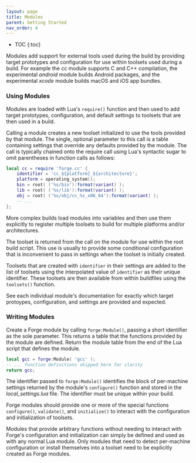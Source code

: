 ```yaml
---
layout: page
title: Modules
parent: Getting Started
nav_order: 4
---
```


- TOC
{:toc}

Modules add support for external tools used during the build by providing target prototypes and configuration for use within toolsets used during a build.  For example the *cc* module supports C and C++ compilation, the experimental *android* module builds Android packages, and the experimental *xcode* module builds macOS and iOS app bundles.

### Using Modules

Modules are loaded with Lua's `require()` function and then used to add target prototypes, configuration, and default settings to toolsets that are then used in a build.

Calling a module creates a new toolset initialized to use the tools provided by that module.  The single, optional parameter to this call is a table containing settings that override any defaults provided by the module.  The call is typically chained onto the require call using Lua's syntactic sugar to omit parentheses in function calls as follows:

~~~lua
local cc = require 'forge.cc' {
    identifier = 'cc_${platform}_${architecture}';
    platform = operating_system();
    bin = root( ('%s/bin'):format(variant) );
    lib = root( ('%s/lib'):format(variant) );
    obj = root( ('%s/obj/cc_%s_x86_64'):format(variant) );
    -- ...
};
~~~

More complex builds load modules into variables and then use them explicitly to register multiple toolsets to build for multiple platforms and/or architectures.

The toolset is returned from the call on the module for use within the root build script.  This use is usually to provide some conditional configuration that is inconvenient to pass in settings when the toolset is initially created.

Toolsets that are created with `identifier` in their settings are added to the list of toolsets using the interpolated value of `identifier` as their unique identifier.  These toolsets are then available from within buildfiles using the `toolsets()` function.

See each individual module's documentation for exactly which target protoypes, configuration, and settings are provided and expected.

### Writing Modules

Create a Forge module by calling `forge:Module()`, passing a short identifier as the sole parameter.  This returns a table that the functions provided by the module are defined.  Return the module table from the end of the Lua script that defines the module.

~~~lua
local gcc = forge:Module( 'gcc' );
-- ... function definitions skipped here for clarity
return gcc;
~~~

The identifier passed to `forge:Module()` identifies the block of per-machine settings returned by the module's `configure()` function and stored in the *local_settings.lua* file.  The identifier must be unique within your build.

Forge modules should provide one or more of the special functions `configure()`, `validate()`, and `initialize()` to interact with the configuration and initialization of toolsets.

Modules that provide arbitrary functions without needing to interact with Forge's configuration and initialization can simply be defined and used as with any normal Lua module.  Only modules that need to detect per-machine configuration or install themselves into a toolset need to be explicitly created as Forge modules.

